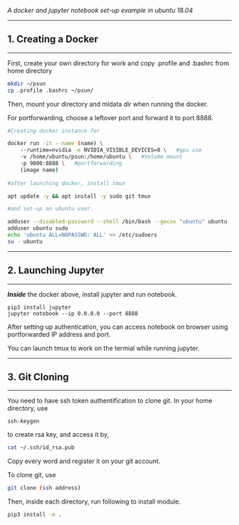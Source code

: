 *A docker and jupyter notebook set-up example in ubuntu 18.04*

---
## 1. Creating a Docker
---
First, create your own directory for work and copy .profile and .bashrc from home directory

```bash
mkdir ~/psun
cp .profile .bashrc ~/psun/
```
Then, mount your directory and mldata dir when running the docker.

For portforwarding, choose a leftover port and forward it to port 8888.

```bash
#Creating docker instance for

docker run -it --name (name) \
    --runtime=nvidia -e NVIDIA_VISIBLE_DEVICES=0 \   #gpu use
    -v /home/ubuntu/psun:/home/ubuntu \   #Volume mount
    -p 9000:8888 \   #portforwarding
    (image name)
    
#after launching docker, install tmux

apt update -y && apt install -y sudo git tmux

#and set-up an ubuntu user.

adduser --disabled-password --shell /bin/bash --gecos "ubuntu" ubuntu
adduser ubuntu sudo
echo 'ubuntu ALL=NOPASSWD: ALL' >> /etc/sudoers
su - ubuntu
```


---
## 2. Launching Jupyter
---
***Inside*** the docker above, install jupyter and run notebook.
```
pip3 install jupyter
jupyter notebook --ip 0.0.0.0 --port 8888
```
After setting up authentication, you can access notebook on browser using portforwarded IP address and port.

You can launch tmux to work on the termial while running jupyter.


------
## 3. Git Cloning 
---

You need to have ssh token authentification to clone git.
In your home directory, use
```
ssh-keygen
```
 to create rsa key, and access it by,
```bash
cat ~/.ssh/id_rsa.pub
```
Copy every word and  register it on your git account.


To clone git, use
```bash
git clone (ssh address)
```
Then, inside each directory, run following to install module.
```bash
pip3 install -e .
```
